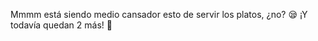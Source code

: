 Mmmm está siendo medio cansador esto de servir los platos, ¿no? :sleepy: ¡Y todavía quedan 2 más! :triumph: 